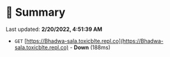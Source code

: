 # 📖 Summary
Last updated: **2/20/2022, 4:51:39 AM**

- `GET` [https://Bhadwa-sala.toxicblte.repl.co](https://Bhadwa-sala.toxicblte.repl.co) - **Down** (188ms)
